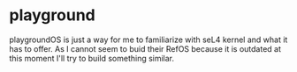 # playground
playgroundOS is just a way for me to familiarize with seL4 kernel and what it has to offer. As I cannot seem to buid their RefOS because it is outdated at this moment I'll try to build something similar.
